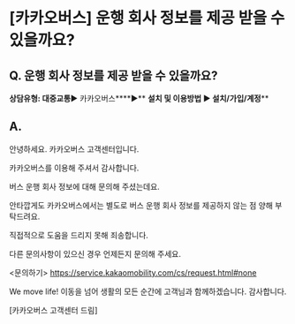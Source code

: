 # [카카오버스] 운행 회사 정보를 제공 받을 수 있을까요?

**Q. 운행 회사 정보를 제공 받을 수 있을까요?**
------------------------------

**상담유형: 대중교통**▶ 카카오버스****▶** **설치 및 이용방법 ▶ 설치/가입/계정****

**A.**
------

안녕하세요. 카카오버스 고객센터입니다.

카카오버스를 이용해 주셔서 감사합니다.

버스 운행 회사 정보에 대해 문의해 주셨는데요.

안타깝게도 카카오버스에서는 별도로 버스 운행 회사 정보를 제공하지 않는 점 양해 부탁드려요.

직접적으로 도움을 드리지 못해 죄송합니다.

다른 문의사항이 있으신 경우 언제든지 문의해 주세요.

<문의하기> <https://service.kakaomobility.com/cs/request.html#none>

We move life! 이동을 넘어 생활의 모든 순간에 고객님과 함께하겠습니다. 감사합니다.

[카카오버스 고객센터 드림]